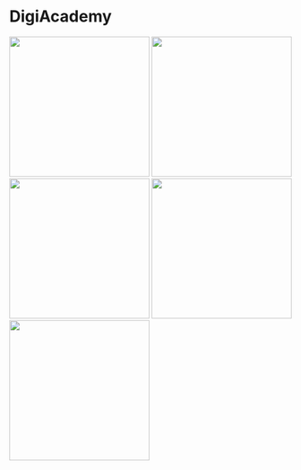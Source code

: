 # DigiAcademy


<img src="https://github.com/DevP-ai/DigiAcademy/assets/107491760/fbbd96e5-7ad5-4719-9529-fd6b72751650" width="250">
<img src="https://github.com/DevP-ai/DigiAcademy/assets/107491760/3898be3d-c78e-4831-9f28-d880d468b025" width="250">
<img src="https://github.com/DevP-ai/DigiAcademy/assets/107491760/ca19ed85-1421-43b3-83c3-cd76a5653fb5" width="250"> 
<img src="https://github.com/DevP-ai/DigiAcademy/assets/107491760/78ad5307-9746-4f74-8da3-e9daa27032d1" width="250">
<img src="https://github.com/DevP-ai/DigiAcademy/assets/107491760/25807025-380f-411c-8ec4-57ada6124a4b" width="250">
